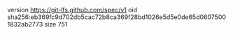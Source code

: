 version https://git-lfs.github.com/spec/v1
oid sha256:eb369fc9d702db5cac72b8ca369f28bd1026e5d5e0de65d06075001832ab2773
size 751
